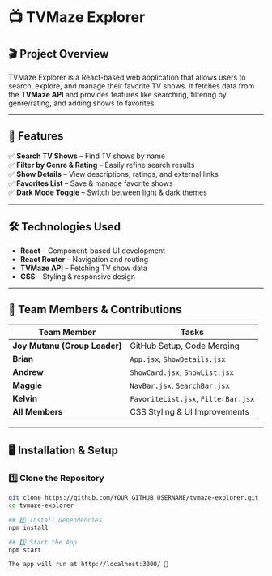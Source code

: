 # 📺 TVMaze Explorer  

## 🎬 Project Overview  
TVMaze Explorer is a React-based web application that allows users to search, explore, and manage their favorite TV shows. It fetches data from the **TVMaze API** and provides features like searching, filtering by genre/rating, and adding shows to favorites.

---

## 🚀 Features  
✅ **Search TV Shows** – Find TV shows by name  
✅ **Filter by Genre & Rating** – Easily refine search results  
✅ **Show Details** – View descriptions, ratings, and external links  
✅ **Favorites List** – Save & manage favorite shows  
✅ **Dark Mode Toggle** – Switch between light & dark themes  

---

## 🛠️ Technologies Used  
- **React** – Component-based UI development  
- **React Router** – Navigation and routing  
- **TVMaze API** – Fetching TV show data  
- **CSS** – Styling & responsive design  

---

## 👥 Team Members & Contributions  

| Team Member | Tasks |
|------------|--------------------------------|
| **Joy Mutanu (Group Leader)** | GitHub Setup, Code Merging |
| **Brian**  | `App.jsx`, `ShowDetails.jsx` |
| **Andrew** | `ShowCard.jsx`, `ShowList.jsx` |
| **Maggie** | `NavBar.jsx`, `SearchBar.jsx` |
| **Kelvin** | `FavoriteList.jsx`, `FilterBar.jsx` |
| **All Members** | CSS Styling & UI Improvements |

---

## 🖥️ Installation & Setup  

### 1️⃣ Clone the Repository  
```bash
git clone https://github.com/YOUR_GITHUB_USERNAME/tvmaze-explorer.git
cd tvmaze-explorer

## 2️⃣ Install Dependencies
npm install

## 3️⃣ Start the App
npm start

The app will run at http://localhost:3000/ 🚀


